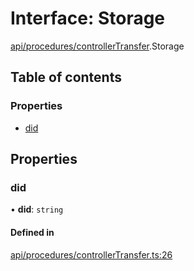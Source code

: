 # Interface: Storage

[api/procedures/controllerTransfer](../wiki/api.procedures.controllerTransfer).Storage

## Table of contents

### Properties

- [did](../wiki/api.procedures.controllerTransfer.Storage#did)

## Properties

### did

• **did**: `string`

#### Defined in

[api/procedures/controllerTransfer.ts:26](https://github.com/PolymathNetwork/polymesh-sdk/blob/31dfa0dc/src/api/procedures/controllerTransfer.ts#L26)
